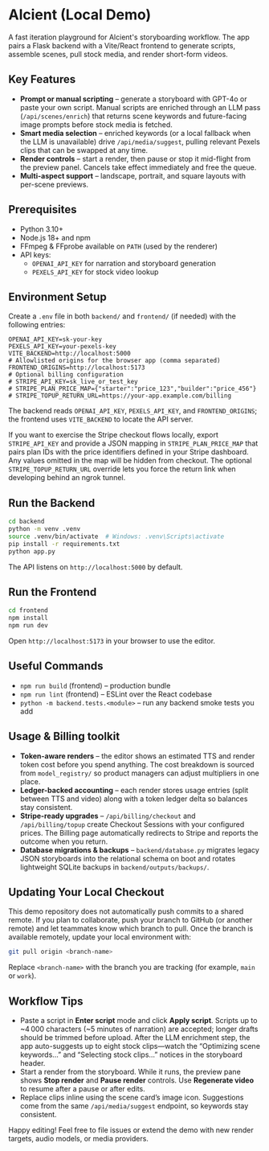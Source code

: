 # Alcient (Local Demo)

A fast iteration playground for Alcient's storyboarding workflow. The app pairs a Flask backend with a Vite/React frontend to generate scripts, assemble scenes, pull stock media, and render short-form videos.

## Key Features
- **Prompt or manual scripting** – generate a storyboard with GPT-4o or paste your own script. Manual scripts are enriched through an LLM pass (`/api/scenes/enrich`) that returns scene keywords and future-facing image prompts before stock media is fetched.
- **Smart media selection** – enriched keywords (or a local fallback when the LLM is unavailable) drive `/api/media/suggest`, pulling relevant Pexels clips that can be swapped at any time.
- **Render controls** – start a render, then pause or stop it mid-flight from the preview panel. Cancels take effect immediately and free the queue.
- **Multi-aspect support** – landscape, portrait, and square layouts with per-scene previews.

## Prerequisites
- Python 3.10+
- Node.js 18+ and npm
- FFmpeg & FFprobe available on `PATH` (used by the renderer)
- API keys:
  - `OPENAI_API_KEY` for narration and storyboard generation
  - `PEXELS_API_KEY` for stock video lookup

## Environment Setup
Create a `.env` file in both `backend/` and `frontend/` (if needed) with the following entries:

```
OPENAI_API_KEY=sk-your-key
PEXELS_API_KEY=your-pexels-key
VITE_BACKEND=http://localhost:5000
# Allowlisted origins for the browser app (comma separated)
FRONTEND_ORIGINS=http://localhost:5173
# Optional billing configuration
# STRIPE_API_KEY=sk_live_or_test_key
# STRIPE_PLAN_PRICE_MAP={"starter":"price_123","builder":"price_456"}
# STRIPE_TOPUP_RETURN_URL=https://your-app.example.com/billing
```

The backend reads `OPENAI_API_KEY`, `PEXELS_API_KEY`, and `FRONTEND_ORIGINS`; the
frontend uses `VITE_BACKEND` to locate the API server.

If you want to exercise the Stripe checkout flows locally, export `STRIPE_API_KEY`
and provide a JSON mapping in `STRIPE_PLAN_PRICE_MAP` that pairs plan IDs with the
price identifiers defined in your Stripe dashboard. Any values omitted in the map
will be hidden from checkout. The optional `STRIPE_TOPUP_RETURN_URL` override lets
you force the return link when developing behind an ngrok tunnel.

## Run the Backend
```bash
cd backend
python -m venv .venv
source .venv/bin/activate  # Windows: .venv\Scripts\activate
pip install -r requirements.txt
python app.py
```
The API listens on `http://localhost:5000` by default.

## Run the Frontend
```bash
cd frontend
npm install
npm run dev
```
Open `http://localhost:5173` in your browser to use the editor.

## Useful Commands
- `npm run build` (frontend) – production bundle
- `npm run lint` (frontend) – ESLint over the React codebase
- `python -m backend.tests.<module>` – run any backend smoke tests you add

## Usage & Billing toolkit
- **Token-aware renders** – the editor shows an estimated TTS and render token cost
  before you spend anything. The cost breakdown is sourced from `model_registry/`
  so product managers can adjust multipliers in one place.
- **Ledger-backed accounting** – each render stores usage entries (split between
  TTS and video) along with a token ledger delta so balances stay consistent.
- **Stripe-ready upgrades** – `/api/billing/checkout` and `/api/billing/topup`
  create Checkout Sessions with your configured prices. The Billing page
  automatically redirects to Stripe and reports the outcome when you return.
- **Database migrations & backups** – `backend/database.py` migrates legacy JSON
  storyboards into the relational schema on boot and rotates lightweight SQLite
  backups in `backend/outputs/backups/`.

## Updating Your Local Checkout
This demo repository does not automatically push commits to a shared remote. If
you plan to collaborate, push your branch to GitHub (or another remote) and let
teammates know which branch to pull. Once the branch is available remotely,
update your local environment with:

```bash
git pull origin <branch-name>
```

Replace `<branch-name>` with the branch you are tracking (for example, `main` or
`work`).

## Workflow Tips
- Paste a script in **Enter script** mode and click **Apply script**. Scripts up to ~4 000 characters (~5 minutes of narration) are accepted; longer drafts should be trimmed before upload. After the LLM enrichment step, the app auto-suggests up to eight stock clips—watch the “Optimizing scene keywords…” and “Selecting stock clips…” notices in the storyboard header.
- Start a render from the storyboard. While it runs, the preview pane shows **Stop render** and **Pause render** controls. Use **Regenerate video** to resume after a pause or after edits.
- Replace clips inline using the scene card’s image icon. Suggestions come from the same `/api/media/suggest` endpoint, so keywords stay consistent.

Happy editing! Feel free to file issues or extend the demo with new render targets, audio models, or media providers.
